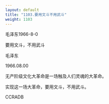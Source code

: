 ```yaml
---
layout: default
title: "1103.要用文斗不用武斗"
weight: 1103
---
```


毛泽东1966-8-0

要用文斗，不用武斗

毛泽东

1966.08.00

无产阶级文化大革命是一场触及人们灵魂的大革命。

实现这一场大革命，要用文斗，不用武斗。

CCRADB

